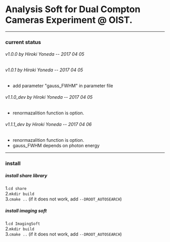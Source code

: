 # Analysis Soft for Dual Compton Cameras Experiment @ OIST.
-----
### current status
###### v1.0.0 by Hiroki Yoneda -- 2017 04 05
###### v1.0.1 by Hiroki Yoneda -- 2017 04 05
- add parameter "gauss_FWHM" in parameter file
###### v1.1.0_dev by Hiroki Yoneda -- 2017 04 05
- renormazalition function is option.
###### v1.1.1_dev by Hiroki Yoneda -- 2017 04 06
- renormazalition function is option.
- gauss_FWHM depends on photon energy
--------
### install
##### install share library
1.`cd share`  
2.`mkdir build`  
3.`cmake ..` (if it does not work, add `--DROOT_AUTOSEARCH`)  
##### install imaging soft
1.`cd ImagingSoft`  
2.`mkdir build`  
3.`cmake ..` (if it does not work, add `--DROOT_AUTOSEARCH`)  
